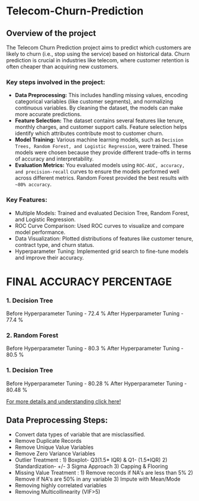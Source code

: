 # Telecom-Churn-Prediction

## Overview of the project

The Telecom Churn Prediction project aims to predict which customers are likely to churn (i.e., stop using the service) based on historical data. Churn prediction is crucial in industries like telecom, where customer retention is often cheaper than acquiring new customers.

### Key steps involved in the project:
* **Data Preprocessing:** This includes handling missing values, encoding categorical variables (like customer segments), and normalizing continuous variables. By cleaning the dataset, the models can make more accurate predictions. <br>
* **Feature Selection:** The dataset contains several features like tenure, monthly charges, and customer support calls. Feature selection helps identify which attributes contribute most to customer churn. <br>
* **Model Training:** Various machine learning models, such as `Decision Trees, Random Forest, and Logistic Regression`, were trained. These models were chosen because they provide different trade-offs in terms of accuracy and interpretability.<br>
* **Evaluation Metrics:** You evaluated models using `ROC-AUC, accuracy, and precision-recall` curves to ensure the models performed well across different metrics. Random Forest provided the best results with `~80% accuracy`.<br>


### Key Features:
* Multiple Models: Trained and evaluated Decision Tree, Random Forest, and Logistic Regression. <br>
* ROC Curve Comparison: Used ROC curves to visualize and compare model performance. <br>
* Data Visualization: Plotted distributions of features like customer tenure, contract type, and churn status.<br>
* Hyperparameter Tuning: Implemented grid search to fine-tune models and improve their accuracy.<br>


# FINAL ACCURACY PERCENTAGE

### 1. Decision Tree
Before Hyperparameter Tuning - 72.4 %
After Hyperparameter Tuning - 77.4 %

### 2. Random Forest
Before Hyperparameter Tuning - 80.3 %
After Hyperparameter Tuning - 80.5 %

### 1. Decision Tree
Before Hyperparameter Tuning - 80.28 %
After Hyperparameter Tuning - 80.48 %

[For more details and understanding click here!](Documentation.pdf)

## Data Preprocessing Steps:
- Convert data types of variable that are misclassified.
- Remove Duplicate Records
- Remove Unique Value Variables
- Remove Zero Variance Variables
- Outlier Treatment : 1) Boxplot- Q3(1.5* IQR) & Q1- (1.5*IQR)
                      2) Standardization- +/- 3 Sigma Approach
                      3) Capping & Flooring
- Missing Value Treatment : 1) Remove records if NA's are less than 5%
                            2) Remove if NA's are 50% in any variable
                            3) Impute with Mean/Mode
- Removing highly correlated variables
- Removing Multicollinearity (VIF>5)

